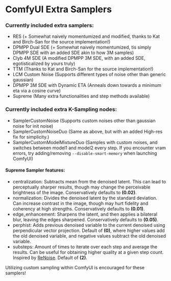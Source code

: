 # ComfyUI Extra Samplers

### Currently included extra samplers: 
* RES (+ Somewhat naively momentumized and modified, thanks to Kat and Birch-San for the source implementation!)
* DPMPP Dual SDE (+ Somewhat naively momentumized, tis simply DPMPP SDE with an added SDE akin to how 3M samples)
* Clyb 4M SDE (A modified DPMPP 3M SDE, with an added SDE, egotisticalized by yours truly)
* TTM (Thanks to Kat and Birch-San for the source implementation!)
* LCM Custom Noise (Supports different types of noise other than generic gaussian)
* DPMPP 3M SDE with Dynamic ETA (Anneals down towards a minimum eta via a cosine curve)
* Supreme (Many extra functionalities and step methods available)

### Currently included extra K-Sampling nodes:
* SamplerCustomNoise (Supports custom noises other than gaussian noise for init noise)
* SamplerCustomNoiseDuo (Same as above, but with an added High-res fix for simplicity.)
* SamplerCustomModelMixtureDuo (Samples with custom noises, and switches between model1 and model2 every step. If you encounter vram errors, try adding/removing `--disable-smart-memory` when launching ComfyUI)


#### Supreme Sampler features:
* centralization: Subtracts mean from the denoised latent. This can lead to perceptually sharper results, though may change the perceivable brightness of the image. Conservatively defaults to **(0.02)**.
* normalization: Divides the denoised latent by the standard deviation. Can increase contrast in the image, though may hurt fidelity and coherency at high strengths. Conservatively defaults to **(0.01)**.
* edge_enhancement: Sharpens the latent, and then applies a bilateral blur, leaving the edges sharpened. Conservatively defaults to **(0.05)**.
* perphist: Adds previous denoised variable to the current denoised using perpendicular vector projection. Default of **(0)**, where higher values add the old denoised variable, and negative values subtract the old denoised variable.
* substeps: Amount of times to iterate over each step and average the results. Can be useful for obtaining higher quality at a given step count. Inspired by [ReNoise](https://arxiv.org/pdf/2403.14602v1.pdf). Default of **(2)**.

Utilizing custom sampling within ComfyUI is encouraged for these samplers!
